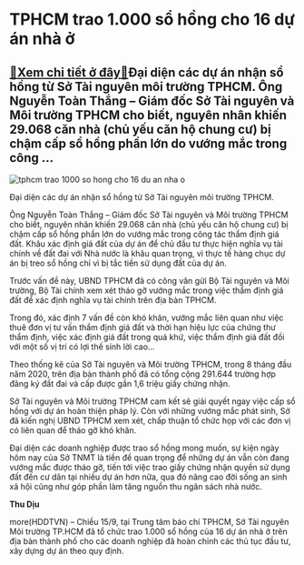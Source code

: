 TPHCM trao 1.000 sổ hồng cho 16 dự án nhà ở
===========================================

[:gift:Xem chi tiết ở đây:gift:](https://hddtvn.com/tphcm-trao-1-000-so-hong-cho-16-du-an-nha-o/)Đại diện các dự án nhận sổ hồng từ Sở Tài nguyên môi trường TPHCM. Ông Nguyễn Toàn Thắng – Giám đốc Sở Tài nguyên và Môi trường TPHCM cho biết, nguyên nhân khiến 29.068 căn nhà (chủ yếu căn hộ chung cư) bị chậm cấp sổ hồng phần lớn do vướng mắc trong công …
-----------------------------------------------------------------------------------------------------------------------------------------------------------------------------------------------------------------------------------------------------------------





![tphcm trao 1000 so hong cho 16 du an nha o](https://haiquanonline.com.vn/stores/news_dataimages/diunt/092020/15/16/in_article/3841_50E086DD-CBCD-4861-8C01-777A9555AC68.jpg?rt=20200915201157 "TPHCM trao 1.000 sổ hồng cho 16 dự án nhà ở")


Đại diện các dự án nhận sổ hồng từ Sở Tài nguyên môi trường TPHCM.



Ông Nguyễn Toàn Thắng – Giám đốc Sở Tài nguyên và Môi trường TPHCM cho biết, nguyên nhân khiến 29.068 căn nhà (chủ yếu căn hộ chung cư) bị chậm cấp sổ hồng phần lớn do vướng mắc trong công tác thẩm định giá đất. Khâu xác định giá đất của dự án để chủ đầu tư thực hiện nghĩa vụ tài chính về đất đai với Nhà nước là khâu quan trọng, vì thực tế hàng chục dự án bị treo sổ hồng chỉ vì bị tắc tiền sử dụng đất của dự án.


Trước vấn đề này, UBND TPHCM đã có công văn gửi Bộ Tài nguyên và Môi trường, Bộ Tài chính xem xét tháo gỡ vướng mắc trong việc thẩm định giá đất để xác định nghĩa vụ tài chính trên địa bàn TPHCM.


Trong đó, xác định 7 vấn đề còn khó khăn, vướng mắc liên quan như việc thuê đơn vị tư vấn thẩm định giá đất và thời hạn hiệu lực của chứng thư thẩm định, việc xác định giá đất trong quá khứ, việc thẩm định giá đất đối với một số vị trí có lợi thế sinh lời cao…


Theo thống kê của Sở Tài nguyên và Môi trường TPHCM, trong 8 tháng đầu năm 2020, trên địa bàn thành phố đã có tổng cộng 291.644 trường hợp đăng ký đất đai và cấp được gần 1,6 triệu giấy chứng nhận.


Sở Tài nguyên và Môi trường TPHCM cam kết sẽ giải quyết ngay việc cấp sổ hồng với dự án hoàn thiện pháp lý. Còn với những vướng mắc phát sinh, Sở đã kiến nghị UBND TPHCM xem xét, chấp thuận tổ chức họp với các đơn vị có liên quan để tháo gỡ khó khăn.


Đại diện các doanh nghiệp được trao sổ hồng mong muốn, sự kiện ngày hôm nay của Sở TNMT là tiền đề quan trọng để những dự án vẫn còn đang vướng mắc được tháo gỡ, tiến tới việc trao giấy chứng nhận quyền sử dụng đất đến cư dân tại nhiều dự án hơn nữa, qua đó nâng cao đời sống an sinh xã hội cũng như góp phần làm tăng nguồn thu ngân sách nhà nước.




**Thu Dịu**



more(HDDTVN) – Chiều 15/9, tại Trung tâm báo chí TPHCM, Sở Tài nguyên Môi trường TP.HCM đã tổ chức trao 1.000 sổ hồng của 16 dự án nhà ở trên địa bàn thành phố cho các doanh nghiệp đã hoàn chỉnh các thủ tục đầu tư, xây dựng dự án theo quy định.

